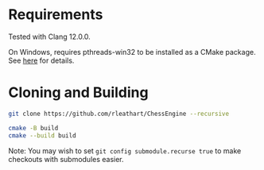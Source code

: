 Requirements
============

Tested with Clang 12.0.0.

On Windows, requires pthreads-win32 to be installed as a CMake package. See
[here](https://github.com/rleathart/pthreads-win32-CMake) for details.

Cloning and Building
====================

```bash
git clone https://github.com/rleathart/ChessEngine --recursive

cmake -B build
cmake --build build
```

Note: You may wish to set `git config submodule.recurse true` to make checkouts with submodules easier.
